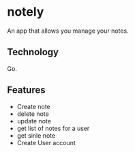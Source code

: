 # notely 
An app that allows you manage your notes. 

## Technology 
Go. 

## Features 
- Create note
- delete note
- update note
- get list of notes for a user
- get sinle note
- Create User account
